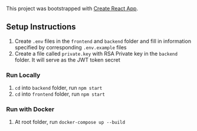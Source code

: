 This project was bootstrapped with [Create React App](https://github.com/facebook/create-react-app).

## Setup Instructions

1. Create `.env` files in the `frontend` and `backend` folder and fill in information specified by corresponding `.env.example` files
2. Create a file called `private.key` with RSA Private key in the `backend` folder. It will serve as the JWT token secret

### Run Locally

1. `cd` into `backend` folder, run `npm start`
2. `cd` into `frontend` folder, run `npm start`

### Run with Docker

1. At root folder, run `docker-compose up --build`


